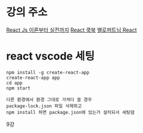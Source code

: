 # 강의 주소

[React Js 이론부터 실전까지](https://www.youtube.com/watch?v=s2knmog2j1U&list=PLRx0vPvlEmdCED62ZIWCbI-6G_jcwmuFB)
[React 쿡북](https://react-tuts.vlpt.us/)
[밸로퍼트님 React](https://velopert.com/reactjs-tutorials)


# react vscode 세팅
```
npm install -g create-react-app
create-react-app app
cd app
npm start

다른 환경에서 환경 그대로 가져다 쓸 경우
package-lock.json 파일 삭제하고
npm install 하면 package.json에 있는거 설치되서 세팅댐
```

9강